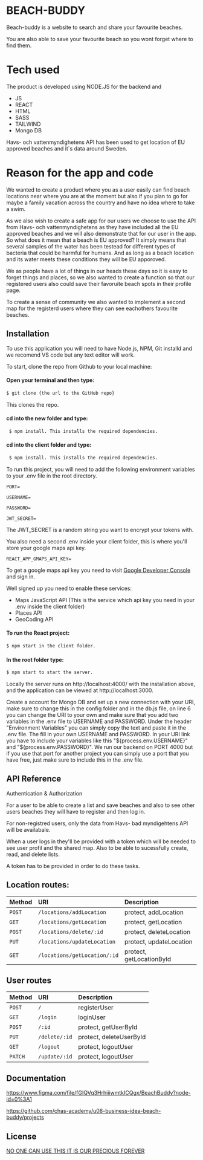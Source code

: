 # BEACH-BUDDY

Beach-buddy is a website to search and share your favourite beaches.

You are also able to save your favourite beach so you wont forget where to find them.

# Tech used

The product is developed using NODE.JS for the backend and

- JS
- REACT
- HTML
- SASS
- TAILWIND
- Mongo DB

Havs- och vattenmyndighetens API has been used to get location of EU approved beaches and it`s data around Sweden.

# Reason for the app and code

We wanted to create a product where you as a user easily can find beach locations near where you are at the moment but also if you plan to go for maybe a family vacation across the country and have no idea where to take a swim.

As we also wish to create a safe app for our users we choose to use the API from Havs- och vattenmyndighetens as they have included all the EU approved beaches and we will also demonstrate that for our user in the app. So what does it mean that a beach is EU approved? It simply means that several samples of the water has been testead for different types of bacteria that could be harmful for humans. And as long as a beach location and its water meets these conditions they will be EU apporoved.

We as people have a lot of things in our heads these days so it is easy to forget things and places, so we also wanted to create a function so that our registered users also could save their favoruite beach spots in their profile page.

To create a sense of community we also wanted to implement a second map for the registerd users where they can see eachothers favourite beaches.

## Installation

To use this application you will need to have Node.js, NPM, Git installd and we recomend VS code but any text editor will work.

To start, clone the repo from Github to your local machine:

#### Open your terminal and then type:

```bash
$ git clone {the url to the GitHub repo}
```

This clones the repo.

#### cd into the new folder and type:

```bash
 $ npm install. This installs the required dependencies.
```

#### cd into the client folder and type:

```bash
 $ npm install. This installs the required dependencies.
```

To run this project, you will need to add the following environment variables to your .env file in the root directory.

`PORT=`

`USERNAME=`

`PASSWORD=`

`JWT_SECRET=`

The JWT_SECRET is a random string you want to encrypt your tokens with.

You also need a second .env inside your client folder, this is where you'll store your google maps api key.

`REACT_APP_GMAPS_API_KEY=`

To get a google maps api key you need to visit [Google Developer Console](https://console.cloud.google.com/ "Google's Developer Console") and sign in.

Well signed up you need to enable these services:

- Maps JavaScript API (This is the service which api key you need in your .env inside the client folder)
- Places API
- GeoCoding API

#### To run the React project:

```bash
$ npm start in the client folder.
```

#### In the root folder type:

```bash
$ npm start to start the server.

```

Locally the server runs on http://localhost:4000/ with the installation above, and the application can be viewed at http://localhost:3000.

Create a account for Mongo DB and set up a new connection with your URI, make sure to change this in the config folder and in the db.js file, on line 6 you can change the URI to your own and make sure that you add two variables in the .env file to USERNAME and PASSWORD. Under the header "Environment Variables" you can simply copy the text and paste it in the .env file. The fill in your own USERNAME and PASSWORD. In your URI link you have to include your variables like this "${process.env.USERNAME}" and "${process.env.PASSWORD}". We run our backend on PORT 4000 but if you use that port for another project you can simply use a port that you have free, just make sure to include this in the .env file.

## API Reference

Authentication & Authorization

For a user to be able to create a list and save beaches and also to see other users beaches they will have to register and then log in.

For non-registred users, only the data from Havs- bad myndigehtens API will be availabale.

When a user logs in they'll be provided with a token which will be needed to see user profil and the shared map. Also to be able to sucessfully create, read, and delete lists.

A token has to be provided in order to do these tasks.

## Location routes:

| Method | URI                          | Description              |
| :----- | :--------------------------- | :----------------------- |
| `POST` | `/locations/addLocation`     | protect, addLocation     |
| `GET`  | `/locations/getLocation`     | protect, getLocation     |
| `POST` | `/locations/delete/:id`      | protect, deleteLocation  |
| `PUT`  | `/locations/updateLocation`  | protect, updateLocation  |
| `GET`  | `/locations/getLocation/:id` | protect, getLocationById |

## User routes

| Method  | URI           | Description             |
| :------ | :------------ | :---------------------- |
| `POST`  | `/`           | registerUser            |
| `GET`   | `/login`      | loginUser               |
| `POST`  | `/:id`        | protect, getUserById    |
| `PUT`   | `/delete/:id` | protect, deleteUserById |
| `GET`   | `/logout`     | protect, logoutUser     |
| `PATCH` | `/update/:id` | protect, logoutUser     |

## Documentation

<!-- [Documentation](https://linktodocumentation) -->

https://www.figma.com/file/fGIQVq3HrhiiiwmtkICQgx/BeachBuddy?node-id=0%3A1

https://github.com/chas-academy/u08-business-idea-beach-buddy/projects

## License

[NO ONE CAN USE THIS IT IS OUR PRECIOUS FOREVER](https://choosealicense.com/licenses/mit/)
